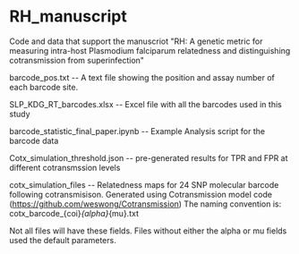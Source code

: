 # RH_manuscript
Code and data that support the manuscriot "RH: A genetic metric for measuring intra-host Plasmodium falciparum relatedness and distinguishing cotransmission from superinfection"

barcode_pos.txt -- A text file showing the position and assay number of each barcode site. 

SLP_KDG_RT_barcodes.xlsx -- Excel file with all the barcodes used in this study

barcode_statistic_final_paper.ipynb -- Example Analysis script for the barcode data

Cotx_simulation_threshold.json -- pre-generated results for TPR and FPR at different cotransmssion levels

cotx_simulation_files -- Relatedness maps for 24 SNP molecular barcode following cotransmisison. Generated using Cotransmission model code (https://github.com/weswong/Cotransmission)
The naming convention is:
cotx_barcode_{coi}_{alpha}_{mu}.txt

Not all files will have these fields. Files without either the alpha or mu fields used the default parameters.
